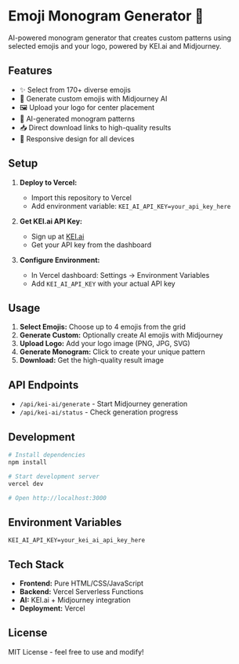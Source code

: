 # Emoji Monogram Generator 🎨

AI-powered monogram generator that creates custom patterns using selected emojis and your logo, powered by KEI.ai and Midjourney.

## Features

- ✨ Select from 170+ diverse emojis
- 🤖 Generate custom emojis with Midjourney AI
- 🖼️ Upload your logo for center placement
- 🎨 AI-generated monogram patterns
- 📥 Direct download links to high-quality results
- 📱 Responsive design for all devices

## Setup

1. **Deploy to Vercel:**
   - Import this repository to Vercel
   - Add environment variable: `KEI_AI_API_KEY=your_api_key_here`

2. **Get KEI.ai API Key:**
   - Sign up at [KEI.ai](https://kei.ai)
   - Get your API key from the dashboard

3. **Configure Environment:**
   - In Vercel dashboard: Settings → Environment Variables
   - Add `KEI_AI_API_KEY` with your actual API key

## Usage

1. **Select Emojis:** Choose up to 4 emojis from the grid
2. **Generate Custom:** Optionally create AI emojis with Midjourney
3. **Upload Logo:** Add your logo image (PNG, JPG, SVG)
4. **Generate Monogram:** Click to create your unique pattern
5. **Download:** Get the high-quality result image

## API Endpoints

- `/api/kei-ai/generate` - Start Midjourney generation
- `/api/kei-ai/status` - Check generation progress

## Development

```bash
# Install dependencies
npm install

# Start development server
vercel dev

# Open http://localhost:3000
```

## Environment Variables

```env
KEI_AI_API_KEY=your_kei_ai_api_key_here
```

## Tech Stack

- **Frontend:** Pure HTML/CSS/JavaScript
- **Backend:** Vercel Serverless Functions
- **AI:** KEI.ai + Midjourney integration
- **Deployment:** Vercel

## License

MIT License - feel free to use and modify!